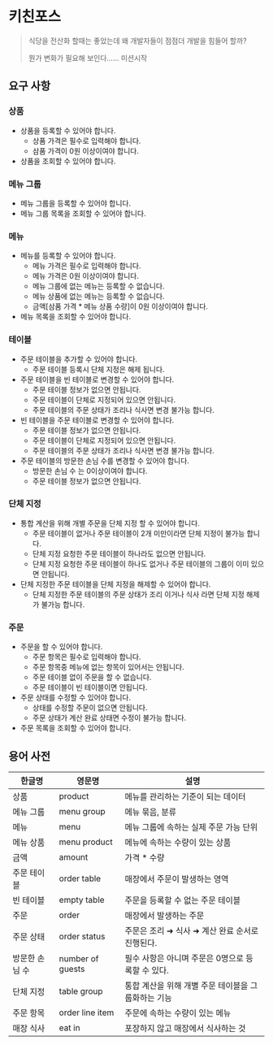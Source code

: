 # 키친포스

> 식당을 전산화 할때는 좋았는데 왜 개발자들이 점점더 개발을 힘들어 할까?
>
> 뭔가 변화가 필요해 보인다...... 미션시작

## 요구 사항

### 상품

* 상품을 등록할 수 있어야 합니다.
  * 상품 가격은 필수로 입력해야 합니다.
  * 삼품 가격이 0원 이상이여야 합니다.
* 상품을 조회할 수 있어야 합니다.

### 메뉴 그룹

* 메뉴 그룹을 등록할 수 있어야 합니다.
* 메뉴 그룹 목록을 조회할 수 있어야 합니다.

### 메뉴

* 메뉴를 등록할 수 있어야 합니다.
  * 메뉴 가격은 필수로 입력해야 합니다.
  * 메뉴 가격은 0원 이상이여야 합니다.
  * 메뉴 그룹에 없는 메뉴는 등록할 수 없습니다.
  * 메뉴 상품에 없는 메뉴는 등록할 수 없습니다.
  * 금액[삼품 가격 * 메뉴 상품 수량]이 0원 이상이여야 합니다.
* 메뉴 목록을 조회할 수 있어야 합니다.

### 테이블

* 주문 테이블을 추가할 수 있어야 합니다.
  * 주문 테이블 등록시 단체 지정은 해제 됩니다.
* 주문 테이블을 빈 테이블로 변경할 수 있어야 합니다.
  * 주문 테이블 정보가 없으면 안됩니다.
  * 주문 테이블이 단체로 지정되어 있으면 안됩니다.
  * 주문 테이블의 주문 상태가 조리나 식사면 변경 불가능 합니다.
* 빈 테이블을 주문 테이블로 변경할 수 있어야 합니다.
  * 주문 테이블 정보가 없으면 안됩니다.
  * 주문 테이블이 단체로 지정되어 있으면 안됩니다.
  * 주문 테이블의 주문 상태가 조리나 식사면 변경 불가능 합니다.
* 주문 테이블의 방문한 손님 수를 변경할 수 있어야 합니다.
  * 방문한 손님 수 는 0이상이여야 합니다.
  * 주문 테이블 정보가 없으면 안됩니다.

### 단체 지정

* 통합 계산을 위해 개별 주문을 단체 지정 할 수 있어야 합니다.
  * 주문 테이블이 없거나 주문 테이블이 2개 미만이라면 단체 지정이 불가능 합니다.
  * 단체 지정 요청한 주문 테이블이 하나라도 없으면 안됩니다.
  * 단체 지정 요청한 주문 테이블이 하나도 없거나 주문 테이블의 그룹이 이미 있으면 안됩니다.
* 단체 지정한 주문 테이블을 단체 지정을 해제할 수 있어야 합니다.
  * 단체 지정한 주문 테이블의 주문 상태가 조리 이거나 식사 라면 단체 지정 해제가 불가능 합니다.

### 주문

* 주문을 할 수 있어야 합니다.
  * 주문 항목은 필수로 입력해야 합니다.
  * 주문 항목중 메뉴에 없는 항목이 있어서는 안됩니다.
  * 주문 테이블 없이 주문을 할 수 없습니다.
  * 주문 테이블이 빈 테이블이면 안됩니다.
* 주문 상태를 수정할 수 있어야 합니다.
  * 상태를 수정할 주문이 없으면 안됩니다.
  * 주문 상태가 계산 완료 상태면 수정이 불가능 합니다.
* 주문 목록을 조회할 수 있어야 합니다.

## 용어 사전


| 한글명         | 영문명           | 설명                                                |
| ---------------- | ------------------ | ----------------------------------------------------- |
| 상품           | product          | 메뉴를 관리하는 기준이 되는 데이터                  |
| 메뉴 그룹      | menu group       | 메뉴 묶음, 분류                                     |
| 메뉴           | menu             | 메뉴 그룹에 속하는 실제 주문 가능 단위              |
| 메뉴 상품      | menu product     | 메뉴에 속하는 수량이 있는 상품                      |
| 금액           | amount           | 가격 * 수량                                         |
| 주문 테이블    | order table      | 매장에서 주문이 발생하는 영역                       |
| 빈 테이블      | empty table      | 주문을 등록할 수 없는 주문 테이블                   |
| 주문           | order            | 매장에서 발생하는 주문                              |
| 주문 상태      | order status     | 주문은 조리 ➜ 식사 ➜ 계산 완료 순서로 진행된다.   |
| 방문한 손님 수 | number of guests | 필수 사항은 아니며 주문은 0명으로 등록할 수 있다.   |
| 단체 지정      | table group      | 통합 계산을 위해 개별 주문 테이블을 그룹화하는 기능 |
| 주문 항목      | order line item  | 주문에 속하는 수량이 있는 메뉴                      |
| 매장 식사      | eat in           | 포장하지 않고 매장에서 식사하는 것                  |
